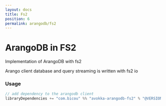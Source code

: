 ```yaml
---
layout: docs
title: Fs2
position: 6
permalink: arangodb/fs2
---
```


# ArangoDB in FS2

Implementation of ArangoDB with fs2

Arango client database and query streaming is written with fs2 io

### Usage

```scala
// add dependency to the arangodb client
libraryDependencies += "com.bicou" %% "avokka-arangodb-fs2" % "@VERSION@"
```

